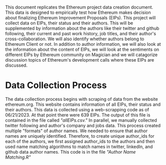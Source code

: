 This document replicates the Ethereum project data creation document. This data is designed to empirically test how Ethereum makes decision about finalizing Ethereum Improvement Proposals (EIPs). This project will collect data on EIPs, their status and their authors. This will be supplemented by information about the authors like their twitter and github following, their current and past work history, job titles, and their author's cross-collaboration. We will also identify whether authors belong to Ethereum Client or not. In addition to author information, we will also look at the information about the content of EIPs, we will look at the sentiments on different EIPs by Ethereum community on Magician and we will catagorize discussion topics of Ethereum's development calls where these EIPs are discussed. 
# Data Collection Process
The data collection process begins with scraping of data from the website ethereum.org. This website contains information of all EIPs, their status and their authors. This data is collected using a web-scrapping code as of 06/21/2023. At that point there were 639 EIPs. The output of this file is contained in the file called *"allEIPs.csv."* In parallel, we manually collected twitter following and author's company and jobs data. This process created multiple "formats" of author names. We needed to ensure that author names are uniquely identified. Therefore, to create unique author_ids for each of the authors, we first assigned author_ids to the authors and then used name matching algorithms to match names in twitter, linkedIn, and github data author names. This code is in the file *"Author Name Matching.R"*
